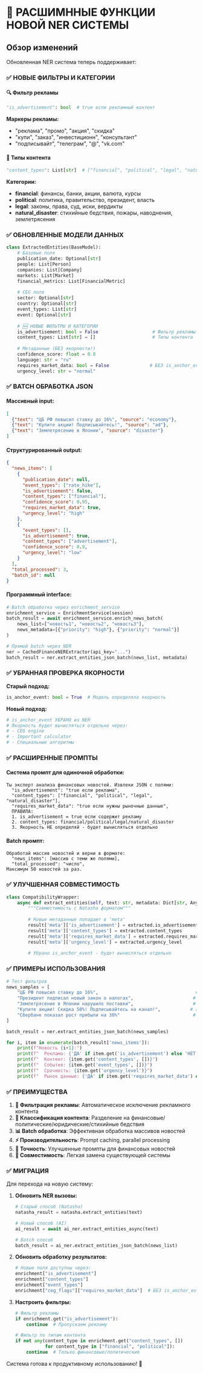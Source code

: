 # 🚀 РАСШИМННЫЕ ФУНКЦИИ НОВОЙ NER СИСТЕМЫ

## Обзор изменений

Обновленная NER система теперь поддерживает:

### ✅ НОВЫЕ ФИЛЬТРЫ И КАТЕГОРИИ

#### 🔍 Фильтр рекламы
```python
"is_advertisement": bool  # true если рекламный контент
```

**Маркеры рекламы:**
- "реклама", "промо", "акция", "скидка"
- "купи", "заказ", "инвестиционн", "консультант"
- "подписывайт", "телеграм", "@", "vk.com"

#### 📂 Типы контента
```python
"content_types": List[str]  # ["financial", "political", "legal", "natural_disaster"]
```

**Категории:**
- **financial**: финансы, банки, акции, валюта, курсы
- **political**: политика, правительство, президент, власть
- **legal**: законы, права, суд, иски, вердикты
- **natural_disaster**: стихийные бедствия, пожары, наводнения, землетрясения

### ✅ ОБНОВЛЕННЫЕ МОДЕЛИ ДАННЫХ

```python
class ExtractedEntities(BaseModel):
    # Базовые поля
    publication_date: Optional[str]
    people: List[Person]
    companies: List[Company]
    markets: List[Market]
    financial_metrics: List[FinancialMetric]
    
    # CEG поля
    sector: Optional[str]
    country: Optional[str]
    event_types: List[str]
    event: Optional[str]
    
    # 🆕 НОВЫЕ ФИЛЬТРЫ И КАТЕГОРИИ
    is_advertisement: bool = False                    # Фильтр рекламы
    content_types: List[str] = []                     # Типы контента
    
    # Метаданные (БЕЗ якорности!)
    confidence_score: float = 0.8
    language: str = "ru"
    requires_market_data: bool = False               # БЕЗ is_anchor_event
    urgency_level: str = "normal"
```

### ✅ BATCH ОБРАБОТКА JSON

#### Массивный input:
```json
[
  {"text": "ЦБ РФ повысил ставку до 16%", "source": "economy"},
  {"text": "Купите акции! Подписывайтесь!", "source": "ad"},
  {"text": "Землетрясение в Японии", "source": "disaster"}
]
```

#### Структурированный output:
```json
{
  "news_items": [
    {
      "publication_date": null,
      "event_types": ["rate_hike"],
      "is_advertisement": false,
      "content_types": ["financial"],
      "confidence_score": 0.95,
      "requires_market_data": true,
      "urgency_level": "high"
    },
    {
      "event_types": [],
      "is_advertisement": true,
      "content_types": ["advertisement"],
      "confidence_score": 0.9,
      "urgency_level": "low"
    }
  ],
  "total_processed": 3,
  "batch_id": null
}
```

#### Программный interface:
```python
# Batch обработка через enrichment_service
enrichment_service = EnrichmentService(session)
batch_result = await enrichment_service.enrich_news_batch(
    news_list=["новость1", "новость2", "новость3"],
    news_metadata=[{"priority": "high"}, {"priority": "normal"}]
)

# Прямой batch через NER
ner = CachedFinanceNERExtractor(api_key="...")
batch_result = ner.extract_entities_json_batch(news_list, metadata)
```

### ✅ УБРАННАЯ ПРОВЕРКА ЯКОРНОСТИ

**Старый подход:**
```python
is_anchor_event: bool = True  # Модель определяла якорность
```

**Новый подход:**
```python
# is_anchor_event УБРАНО из NER
# Якорность будет вычисляться отдельно через:
# - CEG engine
# - Important calculator
# - Специальные алгоритмы
```

### ✅ РАСШИРЕННЫЕ ПРОМПТЫ

#### Система промпт для одиночной обработки:
```
Ты эксперт анализа финансовых новостей. Извлеки JSON с полями:
  "is_advertisement": "true если реклама",
  "content_types": ["financial", "political", "legal", "natural_disaster"], 
  "requires_market_data": "true если нужны рыночные данные",
  ПРАВИЛА:
  1. is_advertisement = true если содержит рекламу
  2. content_types: financial/political/legal/natural_disaster
  3. Якорность НЕ определяй - будет вычисляться отдельно
```

#### Batch промпт:
```
Обработай массив новостей и верни в формате:
  "news_items": [массив с теми же полями],
  "total_processed": "число",
Максимум 50 новостей за раз.
```

### ✅ УЛУЧШЕННАЯ СОВМЕСТИМОСТЬ

```python
class CompatibilityWrapper:
    async def extract_entities(self, text: str, metadata: Dict[str, Any] = None):
        """Совместимость с Natasha форматом"""
        
        # Новые метаданные попадают в 'meta'
        result['meta']['is_advertisement'] = extracted.is_advertisement
        result['meta']['content_types'] = extracted.content_types
        result['meta']['requires_market_data'] = extracted.requires_market_data
        result['meta']['urgency_level'] = extracted.urgency_level
        
        # Убрано is_anchor_event - будет вычисляться отдельно
```

### ✅ ПРИМЕРЫ ИСПОЛЬЗОВАНИЯ

```python
# Тест фильтров
news_samples = [
    "ЦБ РФ повысил ставку до 16%",                                    # financial
    "Президент подписал новый закон о налогах",                      # political, legal  
    "Землетрясение в Японии нарушило поставки",                      # natural_disaster
    "Купите акции! Скидка 50%! Подписывайтесь на канал!",           # advertisement
    "Сбербанк показал рост прибыли на 30%"                           # financial, earnings
]

batch_result = ner.extract_entities_json_batch(news_samples)

for i, item in enumerate(batch_result['news_items']):
    print(f"Новость {i+1}:")
    print(f"  Реклама: {'ДА' if item.get('is_advertisement') else 'НЕТ'}")
    print(f"  Контент: {item.get('content_types', [])}")
    print(f"  События: {item.get('event_types', [])}")
    print(f"  Срочность: {item.get('urgency_level')}")
    print(f"  Рынок данные: {'ДА' if item.get('requires_market_data') else 'НЕТ'}")
```

### ✅ ПРЕИМУЩЕСТВА

1. **🚫 Фильтрация рекламы**: Автоматическое исключение рекламного контента
2. **📂 Классификация контента**: Разделение на финансовые/политические/юридические/стихийные бедствия
3. **📊 Batch обработка**: Эффективная обработка массивов новостей
4. **⚡ Производительность**: Prompt caching, parallel processing
5. **🎯 Точность**: Улучшенные промпты для финансовых новостей
6. **🔗 Совместимость**: Легкая замена существующей системы

### ✅ МИГРАЦИЯ

Для перехода на новую систему:

1. **Обновить NER вызовы:**
   ```python
   # Старый способ (Natasha)
   natasha_result = natasha.extract_entities(text)
   
   # Новый способ (AI)
   ai_result = await ai_ner.extract_entities_async(text)
   
   # Batch способ
   batch_result = ai_ner.extract_entities_json_batch(news_list)
   ```

2. **Обновить обработку результатов:**
   ```python
   # Новые поля доступны через:
   enrichment["is_advertisement"]
   enrichment["content_types"]
   enrichment["event_types"]
   enrichment["ceg_flags"]["requires_market_data"]  # БЕЗ is_anchor_event
   ```

3. **Настроить фильтры:**
   ```python
   # Фильтр рекламы
   if enrichment.get("is_advertisement"):
       continue  # Пропускаем рекламу
   
   # Фильтр по типам контента
   if not any(content_type in enrichment.get("content_types", []) 
              for content_type in ["financial", "political"]):
       continue  # Только финансовые/политические
   ```

Система готова к продуктивному использованию! 🎉
